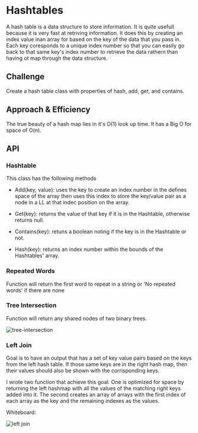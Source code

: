 # Hashtables

A hash table is a data structure to store information. It is quite usefull because it is very fast at retriving information. It does this by creating an index value inan array for based on the key of the data that you pass in. Each key coresponds to a unique index number so that you can easily go back to that same key's index number to retrieve the data rathern than having ot map through the data structure.

## Challenge

Create a hash table class with properties of hash, add, get, and contains.

## Approach & Efficiency

The true beauty of a hash map lies in it's O(1) look up time. It has a Big O for space of O(n).

## API

### Hashtable

This class has the following methods

- Add(key, value): uses the key to create an index number in the defines space of the array then uses this index to store the key/value pair as a node in a LL at that indec position on the array.

- Get(key): returns the value of that key if it is in the Hashtable, otherwise returns null.

- Contains(key): retuns a boolean noting if the key is in the Hashtable or not.

- Hash(key): returns an index number within the bounds of the Hashtables' array.

### Repeated Words

Function will return the first word to repeat in a string or 'No repeated words' if there are none

### Tree Intersection

Function will return any shared nodes of two binary trees.

![tree-intersection](https://user-images.githubusercontent.com/81482156/135204584-7592303c-de18-404b-a2c4-8afe2539044a.png)

### Left Join

Goal is to have an output that has a set of key value pairs based on the keys from the left hash table. If those same keys are in the right hash map, then their values should also be shown with the corrisponding keys.

I wrote two function that achieve this goal. One is optimized for space by returning the left hashmap with all the values of the matching right keys added into it. The second creates an array of arrays with the first index of each array as the key and the remaining indexes as the values.

Whiteboard:

![left join](https://user-images.githubusercontent.com/81482156/135399426-a6a86cbe-9ff3-4e85-b49a-a18be8f409f0.png)

